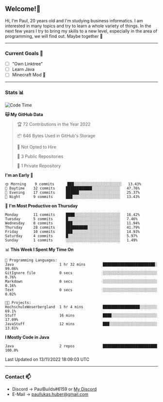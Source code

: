 ## Welcome!👋

Hi, I'm Paul, 20 years old and I'm studying business informatics. I am interested in many topics and try to learn a whole variety of things. In the next few years I try to bring my skills to a new level, especially in the area of programming, we will find out.
Maybe together 🤙

---
### Current Goals 🥅

- [ ] "Own Linktree"
- [ ] Learn Java
- [ ] Minecraft Mod 👀

---
### Stats 📊

<!--START_SECTION:waka-->
![Code Time](http://img.shields.io/badge/Code%20Time-42%20hrs%2027%20mins-blue)

**🐱 My GitHub Data** 

> 🏆 72 Contributions in the Year 2022
 > 
> 📦 646 Bytes Used in GitHub's Storage 
 > 
> 🚫 Not Opted to Hire
 > 
> 📜 3 Public Repositories 
 > 
> 🔑 1 Private Repository 
 > 
**I'm an Early 🐤** 

```text
🌞 Morning    9 commits      ███░░░░░░░░░░░░░░░░░░░░░░   13.43% 
🌆 Daytime    32 commits     ████████████░░░░░░░░░░░░░   47.76% 
🌃 Evening    17 commits     ██████░░░░░░░░░░░░░░░░░░░   25.37% 
🌙 Night      9 commits      ███░░░░░░░░░░░░░░░░░░░░░░   13.43%

```
📅 **I'm Most Productive on Thursday** 

```text
Monday       11 commits     ████░░░░░░░░░░░░░░░░░░░░░   16.42% 
Tuesday      5 commits      █░░░░░░░░░░░░░░░░░░░░░░░░   7.46% 
Wednesday    8 commits      ███░░░░░░░░░░░░░░░░░░░░░░   11.94% 
Thursday     28 commits     ██████████░░░░░░░░░░░░░░░   41.79% 
Friday       10 commits     ███░░░░░░░░░░░░░░░░░░░░░░   14.93% 
Saturday     4 commits      █░░░░░░░░░░░░░░░░░░░░░░░░   5.97% 
Sunday       1 commits      ░░░░░░░░░░░░░░░░░░░░░░░░░   1.49%

```


📊 **This Week I Spent My Time On** 

```text
💬 Programming Languages: 
Java                     1 hr 32 mins        ████████████████████████░   99.06% 
GitIgnore file           0 secs              ░░░░░░░░░░░░░░░░░░░░░░░░░   0.76% 
Markdown                 0 secs              ░░░░░░░░░░░░░░░░░░░░░░░░░   0.16% 
Text                     0 secs              ░░░░░░░░░░░░░░░░░░░░░░░░░   0.02%

🐱‍💻 Projects: 
HochschuleWeserbergland  1 hr 4 mins         █████████████████░░░░░░░░   69.1% 
Stuff                    16 mins             ████░░░░░░░░░░░░░░░░░░░░░   17.09% 
JavaStuff                12 mins             ███░░░░░░░░░░░░░░░░░░░░░░   13.81%

```

**I Mostly Code in Java** 

```text
Java                     2 repos             █████████████████████████   100.0%

```



 Last Updated on 13/11/2022 18:09:03 UTC
<!--END_SECTION:waka-->

---
### Contact 📫

* Discord -> PaulBuilds#6159 or [My Discord](https://discord.gg/7kq6UnB)
* E-Mail -> paullukas.huber@gmail.com
